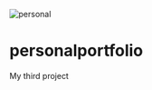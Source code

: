 ![personal](https://user-images.githubusercontent.com/84532632/122971322-c79a9b80-d343-11eb-952f-0d6f2f07c249.png)
# personalportfolio

My third project
